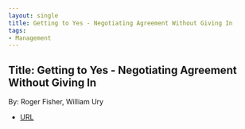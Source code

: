 ```yaml
---
layout: single
title: Getting to Yes - Negotiating Agreement Without Giving In
tags:
- Management
---
```


## Title: Getting to Yes - Negotiating Agreement Without Giving In
By: Roger Fisher, William Ury



- [URL](https://www.audible.com/pd/Getting-to-Yes-Audiobook/B004X1T8G4?ref=a_library_t_c5_libItem_&pf_rd_p=80765e81-b10a-4f33-b1d3-ffb87793d047&pf_rd_r=1XP7SZPJVF94V310BAZX)


